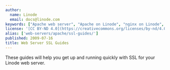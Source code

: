 ```yaml
---
author:
  name: Linode
  email: docs@linode.com
keywords: ["Apache web server", "Apache on Linode", "nginx on Linode", "nginx web server", "Linode web server", "ssl", "certificate"]
license: '[CC BY-ND 4.0](https://creativecommons.org/licenses/by-nd/4.0)'
alias: ['web-servers/apache/ssl-guides/']
published: 2009-07-16
title: Web Server SSL Guides
---
```


These guides will help you get up and running quickly with SSL for your Linode web server.

